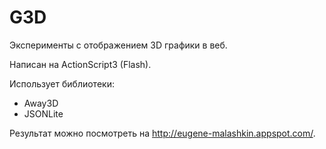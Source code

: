 # G3D
Эксперименты с отображением 3D графики в веб.

Написан на ActionScript3 (Flash).

Использует библиотеки:

* Away3D
* JSONLite

Результат можно посмотреть на http://eugene-malashkin.appspot.com/.
